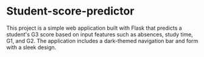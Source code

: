 # Student-score-predictor
This project is a simple web application built with Flask that predicts a student's G3 score based on input features such as absences, study time, G1, and G2. The application includes a dark-themed navigation bar and form with a sleek design.
